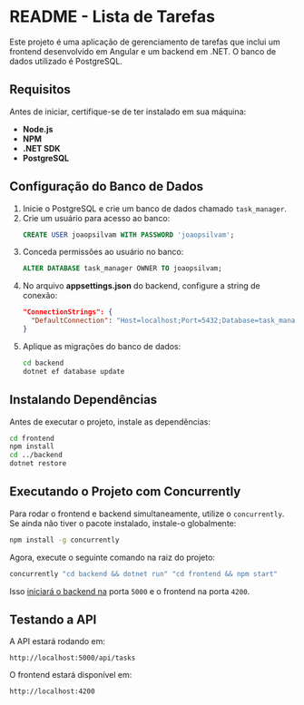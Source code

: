 # README - Lista de Tarefas

Este projeto é uma aplicação de gerenciamento de tarefas que inclui um frontend desenvolvido em Angular e um backend em .NET. O banco de dados utilizado é PostgreSQL.

## Requisitos

Antes de iniciar, certifique-se de ter instalado em sua máquina:

- **Node.js** 
- **NPM**
- **.NET SDK** 
- **PostgreSQL**

## Configuração do Banco de Dados

1. Inicie o PostgreSQL e crie um banco de dados chamado `task_manager`.
2. Crie um usuário para acesso ao banco:
   ```sql
   CREATE USER joaopsilvam WITH PASSWORD 'joaopsilvam';
   ```
3. Conceda permissões ao usuário no banco:
   ```sql
   ALTER DATABASE task_manager OWNER TO joaopsilvam;
   ```
4. No arquivo **appsettings.json** do backend, configure a string de conexão:
   ```json
   "ConnectionStrings": {
     "DefaultConnection": "Host=localhost;Port=5432;Database=task_manager;Username=joaopsilvam;Password=joaopsilvam"
   }
   ```
5. Aplique as migrações do banco de dados:
   ```sh
   cd backend
   dotnet ef database update
   ```

## Instalando Dependências

Antes de executar o projeto, instale as dependências:

```sh
cd frontend
npm install
cd ../backend
dotnet restore
```

## Executando o Projeto com Concurrently

Para rodar o frontend e backend simultaneamente, utilize o `concurrently`. Se ainda não tiver o pacote instalado, instale-o globalmente:

```sh
npm install -g concurrently
```

Agora, execute o seguinte comando na raiz do projeto:

```sh
concurrently "cd backend && dotnet run" "cd frontend && npm start"
```

Isso [iniciará o backend na](http://localhost:5000) porta `5000` e o frontend na porta `4200`.

## Testando a API

A API estará rodando em:

```
http://localhost:5000/api/tasks
```

O frontend estará disponível em:

```
http://localhost:4200
```

